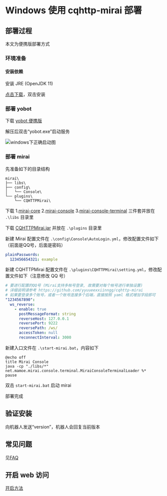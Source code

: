 # Windows 使用 cqhttp-mirai 部署

## 部署过程

本文为便携版部署方式

### 环境准备

#### 安装依赖

安装 JRE (OpenJDK 11)

[点击下载](https://github.com/ojdkbuild/ojdkbuild/releases/download/java-11-openjdk-11.0.8.10-1/java-11-openjdk-jre-11.0.8.10-1.windows.ojdkbuild.x86_64.msi)，双击安装

### 部署 yobot

下载 [yobot 便携版](https://yobot.lanzous.com/b00nlr3ni)

解压后双击“yobot.exe”启动服务

![windows下正确启动图](https://img.yobot.win/yobot/aaf38d1a5cbc1c87.jpg)

### 部署 mirai

先准备如下的目录结构

```treeview
mirai\
├── libs\
├── config\
│   └── Console\
└── plugins\
    └── CQHTTPMirai\
```

下载 1.[mirai-core](https://github.com/project-mirai/mirai-repo/raw/master/shadow/mirai-core-qqandroid/mirai-core-qqandroid-1.3.0.jar) 2.[mirai-console](https://github.com/project-mirai/mirai-repo/raw/master/shadow/mirai-console/mirai-console-1.0-RC-dev-28.jar) 3.[mirai-console-terminal](https://github.com/project-mirai/mirai-repo/raw/master/shadow/mirai-console-terminal/mirai-console-terminal-1.0-RC-dev-28.jar) 三件套并放在 `.\libs` 目录里  

下载 [CQHTTPMirai.jar](https://github.com/yyuueexxiinngg/cqhttp-mirai/releases/download/0.2.3/cqhttp-mirai-0.2.3-all.jar) 并放在 `.\plugins` 目录里  

新建 Mirai 配置文件在 `.\config\Console\AutoLogin.yml`，修改配置文件如下（前面是QQ号，后面是密码）

```yaml
plainPasswords:
  123456654321: example
```

新建 CQHTTPMirai 配置文件在 `.\plugins\CQHTTPMirai\setting.yml`，修改配置文件如下（注意修改 QQ 号）

```yaml
# 要进行配置的QQ号 (Mirai支持多帐号登录, 故需要对每个帐号进行单独设置)
# 详细说明请参考 https://github.com/yyuueexxiinngg/cqhttp-mirai
# 如果要登录多个账号，或者一个账号连接多个后端，直接按照 yaml 格式增加字段即可
"1234567890":
  ws_reverse:
    - enable: true
      postMessageFormat: string
      reverseHost: 127.0.0.1
      reversePort: 9222
      reversePath: /ws/
      accessToken: null
      reconnectInterval: 3000
```

新建入口文件在 `.\start-mirai.bat`，内容如下

```batch
@echo off
title Mirai Console
java -cp "./libs/*" net.mamoe.mirai.console.terminal.MiraiConsoleTerminalLoader %*
pause
```

双击 `start-mirai.bat` 启动 mirai

部署完成

## 验证安装

向机器人发送“version”，机器人会回复当前版本

## 常见问题

见[FAQ](../usage/faq.md)

## 开启 web 访问

[开启方法](../usage/web-mode.md)
